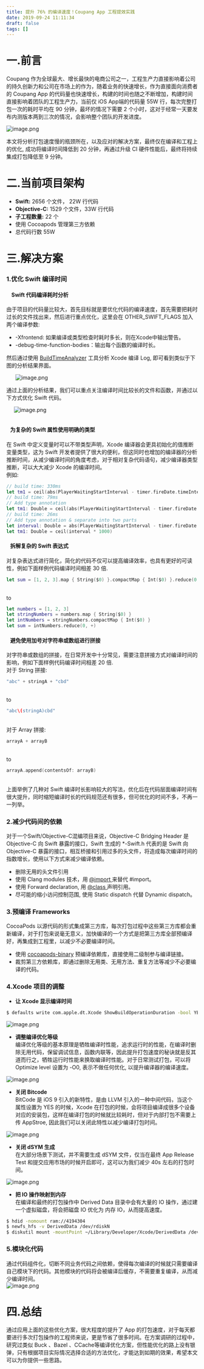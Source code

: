 ```yaml
---
title: 提升 76% 的编译速度！Coupang App 工程提效实践
date: 2019-09-24 11:11:34
draft: false
tags: []
---
```


<a name="OzlC8"></a>
# 一.前言

Coupang 作为全球最大、增长最快的电商公司之一，工程生产力直接影响着公司的持久创新力和公司在市场上的作为，随着业务的快速增长，作为直接面向消费者的 Coupang App 的代码量也快速增长，构建的时间也随之不断增加，构建时间直接影响着团队的工程生产力，当前仅 iOS App端的代码量 55W 行，每次完整打包一次的耗时平均在 90 分钟，最坏的情况下需要 2 个小时，这对于经常一天要发布内测版本两到三次的情况，会影响整个团队的开发进度。

![image.png](https://cdn.nlark.com/yuque/0/2019/png/164293/1565257690139-ffe34248-f6f0-456e-ac7b-bab9cb3a13e2.png#align=left&display=inline&height=334&name=image.png&originHeight=545&originWidth=627&size=130585&status=done&width=384)

本文将分析打包速度慢的瓶颈所在，以及应对的解决方案，最终仅在编译和工程上的优化, 成功将编译时间降低到 20 分钟，再通过升级 CI 硬件性能后，最终将持续集成打包降低至 9 分钟。

<a name="QmjdZ"></a>
# 二.当前项目架构

- **Swift:** 2656 个文件， 22W 行代码
- **Objective-C:** 1529 个文件，33W 行代码
- **子工程数量:** 22 个
- 使用 Cocoapods 管理第三方依赖
- 总代码行数 55W

<a name="L6yjN"></a>
# 三.解决方案
<a name="zY57Z"></a>
### 1.优化 Swift 编译时间
<a name="Ub3f9"></a>
####     Swift 代码编译耗时分析
由于项目的代码量比较大，首先目标就是要优化代码的编译速度，首先需要把耗时过长的文件找出来，然后进行重点优化，这里会在 OTHER_SWIFT_FLAGS 加入两个编译参数:<br />

  - -Xfrontend: 如果编译或类型检查时耗时多长，则在Xcode中输出警告。
  - -debug-time-function-bodies：输出每个函数的编译时长。<br />

然后通过使用 [BuildTimeAnalyzer](https://github.com/RobertGummesson/BuildTimeAnalyzer-for-Xcode) 工具分析 Xcode 编译 Log, 即可看到类似于下图的分析结果界面。

      ![image.png](https://cdn.nlark.com/yuque/0/2019/png/164293/1565256181268-d865bce5-6a1a-47bf-a513-95b68b04be9d.png#align=left&display=inline&height=319&name=image.png&originHeight=870&originWidth=1738&size=139375&status=done&width=638)

通过上面的分析结果，我们可以重点关注编译时间比较长的文件和函数，并通过以下方式优化 Swift 代码。

     ![image.png](https://cdn.nlark.com/yuque/0/2019/png/164293/1565256241834-43f407d4-abcb-443f-b420-1ad21ff7c18a.png#align=left&display=inline&height=321&name=image.png&originHeight=495&originWidth=1000&size=197672&status=done&width=649) 
<a name="00f5a5f0"></a>
###### 
<a name="6fuz5"></a>
####    为复杂的 Swift 属性使用明确的类型
在 Swift 中定义变量时可以不带类型声明，Xcode 编译器会更具初始化的值推断变量类型，这为 Swift 开发者提供了很大的便利，但这同时也增加的编译器的分析推断时间，从减少编译时间的角度考虑，对于相对复杂代码语句，减少编译器类型推断，可以大大减少 Xcode 的编译时间。<br />例如:<br />

```swift
// build time: 330ms
let tm1 = ceil(abs(PlayerWaitingStartInterval - timer.fireDate.timeIntervalSinceNow) * 1000)
// build time: 79ms
// Add type annotation
let tm1: Double = ceil(abs(PlayerWaitingStartInterval - timer.fireDate.timeIntervalSinceNow) * 1000)
// build time: 26ms
// Add type annotation & separate into two parts
let interval: Double = abs(PlayerWaitingStartInterval - timer.fireDate.timeIntervalSinceNow)
let tm1: Double = ceil(interval * 1000)
```


<a name="P32dT"></a>
####    拆解复杂的 Swift 表达式
对复杂表达式进行简化，简化的代码不仅可以提高编译效率，也具有更好的可读性，例如下面样例代码编译时间相差 30 倍.<br />

```swift
let sum = [1, 2, 3].map { String($0) }.compactMap { Int($0) }.reduce(0, +)
```

<br />to<br />

```swift
let numbers = [1, 2, 3]
let stringNumbers = numbers.map { String($0) }
let intNumbers = stringNumbers.compactMap { Int($0) }
let sum = intNumbers.reduce(0, +)
```


<a name="cuYsF"></a>
####    避免使用加号对字符串或数组进行拼接
对字符串或数组的拼接，在日常开发中十分常见，需要注意拼接方式对编译时间的影响，例如下面样例代码编译时间相差 20 倍.<br />对于 String 拼接:<br />

```swift
"abc" + stringA + "cbd"
```

<br />to<br />

```swift
"abc\(stringA)cbd"
```

<br />对于 Array 拼接:<br />

```swift
arrayA + arrayB
```

<br />to<br />

```swift
arrayA.append(contentsOf: arrayB)
```

<br />上面举例了几种对 Swift 编译时长影响较大的写法，优化后在代码层面编译时间有很大提升，同时缩短编译时长的代码规范还有很多，但可优化的时间不多，不再一一列举。

<a name="wUuaG"></a>
### 2.减少代码间的依赖
对于一个Swift/Objective-C混编项目来说，Objective-C Bridging Header 是 Objective-C 向 Swift 暴露的接口，Swift 生成的 *-Swift.h 代表的是 Swift 向 Objective-C 暴露的接口，相互桥接和引用过多的头文件，将造成每次编译时间的指数增长，使用以下方式来减少编译依赖。

  - 删除无用的头文件引用
  - 使用 Clang modules 技术，用 [@import ]() 来替代 #import。
  - 使用 Forward declaration, 用 [@class ]() 声明引用。
  - 尽可能的缩小访问控制范围, 使用 Static dispatch 代替 Dynamic dispatch。



<a name="ouPO8"></a>
### 3.预编译 Frameworks
CocoaPods 以源代码的形式集成第三方库，每次打包过程中这些第三方库都会重新编译，对于打包来说毫无意义，加快编译的一个方式是把第三方库全部预编译好，再集成到工程里，以减少不必要编译时间。<br />

  - 使用 [cocoapods-binary](https://github.com/leavez/cocoapods-binary) 预编译依赖库，直接使用二级制参与编译链接。
  - 裁剪第三方依赖库，即通过删除无用类、无用方法、重复方法等减少不必要编译的代码。

<a name="PVWef"></a>
### 4.Xcode 项目的调整

- **让 Xcode 显示编译时间**
```bash
$ defaults write com.apple.dt.Xcode ShowBuildOperationDuration -bool YES
```

![image.png](https://cdn.nlark.com/yuque/0/2019/png/164293/1565256304224-68fffe8b-0ae1-4aa1-ae6e-dcf8b0012ccc.png#align=left&display=inline&height=43&name=image.png&originHeight=65&originWidth=697&size=8462&status=done&width=464)

- **调整编译优化等级**<br />
编译优化等级的基本原理是牺牲编译时性能，追求运行时的性能，在编译时删除无用代码，保留调试信息，函数内联等，因此提升打包速度的秘诀就是反其道而行之，牺牲运行时性能来换取编译时性能。对于日常测试打包，可以将 Optimize level 设置为 -O0, 表示不做任何优化, 以提升编译器的编译速度。

![image.png](https://cdn.nlark.com/yuque/0/2019/png/164293/1565256318464-ee5829ac-e151-4f03-a590-1bd243da50ed.png#align=left&display=inline&height=600&name=image.png&originHeight=600&originWidth=1508&size=137159&status=done&width=1508)

- **关闭 Bitcode**<br />
BitCode 是 iOS 9 引入的新特性，是由 LLVM 引入的一种中间代码，当这个属性设置为 YES 的时候，Xcode 在打包的时候，会将项目编译成很多个设备对应的安装包，这样在编译打包的时候就比较耗时，但对于内部打包不需要上传 AppStroe, 因此我们可以关闭此特性以减少编译打包时间。

![image.png](https://cdn.nlark.com/yuque/0/2019/png/164293/1565256420178-c88af641-9b4b-490d-87d3-58bd46153bed.png#align=left&display=inline&height=278&name=image.png&originHeight=278&originWidth=1148&size=40508&status=done&width=1148)

- **关闭 dSYM 生成**<br />
在大部分场景下测试，并不需要生成 dSYM 文件，仅当在最终 App Release Test 和提交应用市场的时候开启即可，这可以为我们减少 40s 左右的打包时间。

![image.png](https://cdn.nlark.com/yuque/0/2019/png/164293/1565256406047-54157656-eec8-410f-af13-666ad90da681.png#align=left&display=inline&height=194&name=image.png&originHeight=194&originWidth=1434&size=46547&status=done&width=1434)

- **把 IO 操作映射到内存**<br />
在编译和最终的打包操作中 Derived Data 目录中会有大量的 IO 操作，通过建一个虚拟磁盘，将会把磁盘 IO 优化为 内存 IO，从而提高速度。

```bash
$ hdid -nomount ram://4194304
$ newfs_hfs -v DerivedData /dev/rdiskN
$ diskutil mount -mountPoint ~/Library/Developer/Xcode/DerivedData /dev/diskN
```

<a name="dCn4d"></a>
### 5.模块化代码
通过代码组件化，切断不同业务代码之间依赖，使得每次编译的时候就只需要编译自己模块下的代码。其他模块的代码将会被编译后缓存，不需要重复编译，从而减少编译时间。<br />![image.png](https://cdn.nlark.com/yuque/0/2019/png/164293/1565256441747-18bfe5d1-4d8c-44f1-b315-ad7d16373382.png#align=left&display=inline&height=1972&name=image.png&originHeight=1972&originWidth=2586&size=215770&status=done&width=2586)

<a name="0Zk0Z"></a>
# 四.总结
通过应用上面的这些优化方案，很大程度的提升了 App 的打包速度，对于每天都要进行多次打包操作的工程师来说，更是节省了很多时间。在方案调研的过程中，研究过类似 Buck 、Bazel 、CCache等编译优化方案，但性能优化的路上没有银弹，只有根据项目实际情况选择合适的方法优化，才能达到如期的效果，希望本文可以为你提供一些思路。
